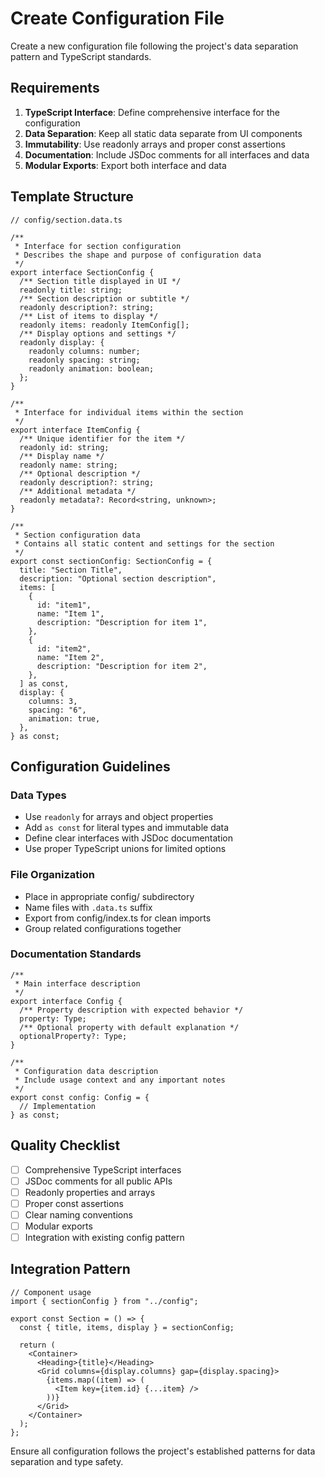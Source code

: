 # Create Configuration File

Create a new configuration file following the project's data separation pattern and TypeScript standards.

## Requirements

1. **TypeScript Interface**: Define comprehensive interface for the configuration
2. **Data Separation**: Keep all static data separate from UI components
3. **Immutability**: Use readonly arrays and proper const assertions
4. **Documentation**: Include JSDoc comments for all interfaces and data
5. **Modular Exports**: Export both interface and data

## Template Structure

```tsx
// config/section.data.ts

/**
 * Interface for section configuration
 * Describes the shape and purpose of configuration data
 */
export interface SectionConfig {
  /** Section title displayed in UI */
  readonly title: string;
  /** Section description or subtitle */
  readonly description?: string;
  /** List of items to display */
  readonly items: readonly ItemConfig[];
  /** Display options and settings */
  readonly display: {
    readonly columns: number;
    readonly spacing: string;
    readonly animation: boolean;
  };
}

/**
 * Interface for individual items within the section
 */
export interface ItemConfig {
  /** Unique identifier for the item */
  readonly id: string;
  /** Display name */
  readonly name: string;
  /** Optional description */
  readonly description?: string;
  /** Additional metadata */
  readonly metadata?: Record<string, unknown>;
}

/**
 * Section configuration data
 * Contains all static content and settings for the section
 */
export const sectionConfig: SectionConfig = {
  title: "Section Title",
  description: "Optional section description",
  items: [
    {
      id: "item1",
      name: "Item 1",
      description: "Description for item 1",
    },
    {
      id: "item2",
      name: "Item 2",
      description: "Description for item 2",
    },
  ] as const,
  display: {
    columns: 3,
    spacing: "6",
    animation: true,
  },
} as const;
```

## Configuration Guidelines

### Data Types

- Use `readonly` for arrays and object properties
- Add `as const` for literal types and immutable data
- Define clear interfaces with JSDoc documentation
- Use proper TypeScript unions for limited options

### File Organization

- Place in appropriate config/ subdirectory
- Name files with `.data.ts` suffix
- Export from config/index.ts for clean imports
- Group related configurations together

### Documentation Standards

```tsx
/**
 * Main interface description
 */
export interface Config {
  /** Property description with expected behavior */
  property: Type;
  /** Optional property with default explanation */
  optionalProperty?: Type;
}

/**
 * Configuration data description
 * Include usage context and any important notes
 */
export const config: Config = {
  // Implementation
} as const;
```

## Quality Checklist

- [ ] Comprehensive TypeScript interfaces
- [ ] JSDoc comments for all public APIs
- [ ] Readonly properties and arrays
- [ ] Proper const assertions
- [ ] Clear naming conventions
- [ ] Modular exports
- [ ] Integration with existing config pattern

## Integration Pattern

```tsx
// Component usage
import { sectionConfig } from "../config";

export const Section = () => {
  const { title, items, display } = sectionConfig;

  return (
    <Container>
      <Heading>{title}</Heading>
      <Grid columns={display.columns} gap={display.spacing}>
        {items.map((item) => (
          <Item key={item.id} {...item} />
        ))}
      </Grid>
    </Container>
  );
};
```

Ensure all configuration follows the project's established patterns for data separation and type safety.
